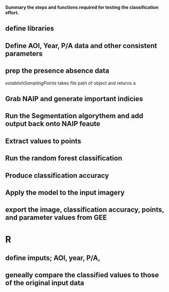 **Summary the steps and functions required for testing the classification effort.** 


## define libraries 


## Define AOI, Year, P/A data and other consistent parameters



## prep the presence absence data 
*establishSamplingPoints* 
takes file path of object and returns a 


## Grab NAIP and generate important indicies 

## Run the Segmentation algorythem and add output back onto NAIP feaute 

## Extract values to points 

## Run the random forest classification 

## Produce classification accuracy 

## Apply the model to the input imagery 

## export the image, classification accuracy, points, and parameter values from GEE 

# R 

## define imputs; AOI, year, P/A, 

## geneally compare the classified values to those of the original input data